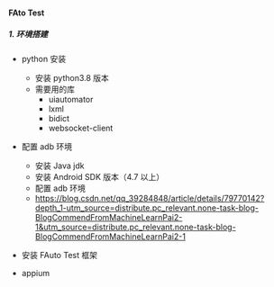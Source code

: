 #### FAto Test

##### 1. 环境搭建

+ python 安装
  + 安装 python3.8 版本
  + 需要用的库
    + uiautomator
    + lxml
    + bidict
    + websocket-client
  
+ 配置 adb 环境
  + 安装 Java jdk 
  + 安装 Android SDK 版本（4.7 以上）
  + 配置 adb 环境
  +  https://blog.csdn.net/qq_39284848/article/details/79770142?depth_1-utm_source=distribute.pc_relevant.none-task-blog-BlogCommendFromMachineLearnPai2-1&utm_source=distribute.pc_relevant.none-task-blog-BlogCommendFromMachineLearnPai2-1 

+ 安装 FAuto Test 框架

+ appium

  